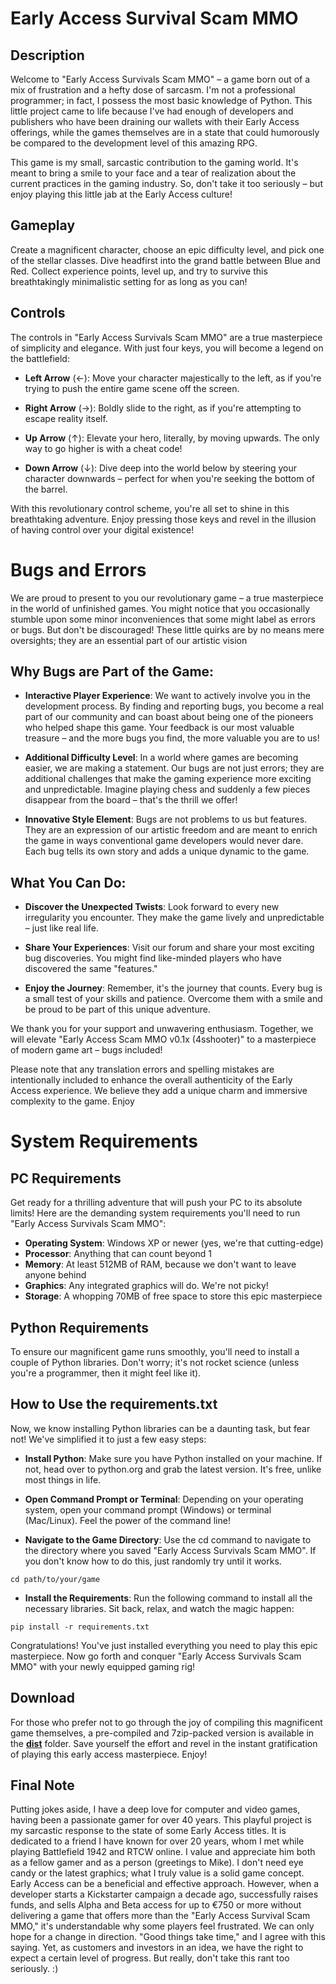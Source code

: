 # Early Access Survival Scam MMO

## Description
Welcome to "Early Access Survivals Scam MMO" – a game born out of a mix of frustration and a hefty dose of sarcasm. I'm not a professional programmer; in fact, I possess the most basic knowledge of Python. This little project came to life because I've had enough of developers and publishers who have been draining our wallets with their Early Access offerings, while the games themselves are in a state that could humorously be compared to the development level of this amazing RPG.

This game is my small, sarcastic contribution to the gaming world. It's meant to bring a smile to your face and a tear of realization about the current practices in the gaming industry. So, don't take it too seriously – but enjoy playing this little jab at the Early Access culture!

## Gameplay
Create a magnificent character, choose an epic difficulty level, and pick one of the stellar classes. Dive headfirst into the grand battle between Blue and Red. Collect experience points, level up, and try to survive this breathtakingly minimalistic setting for as long as you can!

## Controls
The controls in "Early Access Survivals Scam MMO" are a true masterpiece of simplicity and elegance. With just four keys, you will become a legend on the battlefield:

- **Left Arrow** (←):
Move your character majestically to the left, as if you're trying to push the entire game scene off the screen.

- **Right Arrow** (→):
Boldly slide to the right, as if you're attempting to escape reality itself.

- **Up Arrow** (↑):
Elevate your hero, literally, by moving upwards. The only way to go higher is with a cheat code!

- **Down Arrow** (↓):
Dive deep into the world below by steering your character downwards – perfect for when you're seeking the bottom of the barrel.

With this revolutionary control scheme, you're all set to shine in this breathtaking adventure. Enjoy pressing those keys and revel in the illusion of having control over your digital existence!


# Bugs and Errors
We are proud to present to you our revolutionary game – a true masterpiece in the world of unfinished games. You might notice that you occasionally stumble upon some minor inconveniences that some might label as errors or bugs. But don't be discouraged! These little quirks are by no means mere oversights; they are an essential part of our artistic vision

## **Why Bugs are Part of the Game**:

- **Interactive Player Experience**: We want to actively involve you in the development process. By finding and reporting bugs, you become a real part of our community and can boast about being one of the pioneers who helped shape this game. Your feedback is our most valuable treasure – and the more bugs you find, the more valuable you are to us!

- **Additional Difficulty Level**: In a world where games are becoming easier, we are making a statement. Our bugs are not just errors; they are additional challenges that make the gaming experience more exciting and unpredictable. Imagine playing chess and suddenly a few pieces disappear from the board – that's the thrill we offer!

- **Innovative Style Element**: Bugs are not problems to us but features. They are an expression of our artistic freedom and are meant to enrich the game in ways conventional game developers would never dare. Each bug tells its own story and adds a unique dynamic to the game.

## **What You Can Do**:

- **Discover the Unexpected Twists**: Look forward to every new irregularity you encounter. They make the game lively and unpredictable – just like real life.

- **Share Your Experiences**: Visit our forum and share your most exciting bug discoveries. You might find like-minded players who have discovered the same "features."

- **Enjoy the Journey**: Remember, it's the journey that counts. Every bug is a small test of your skills and patience. Overcome them with a smile and be proud to be part of this unique adventure.

We thank you for your support and unwavering enthusiasm. Together, we will elevate "Early Access Scam MMO v0.1x (4sshooter)" to a masterpiece of modern game art – bugs included!

Please note that any translation errors and spelling mistakes are intentionally included to enhance the overall authenticity of the Early Access experience. We believe they add a unique charm and immersive complexity to the game. Enjoy

# System Requirements

## PC Requirements
Get ready for a thrilling adventure that will push your PC to its absolute limits! Here are the demanding system requirements you'll need to run "Early Access Survivals Scam MMO":

- **Operating System**: Windows XP or newer (yes, we're that cutting-edge)
- **Processor**: Anything that can count beyond 1
- **Memory**: At least 512MB of RAM, because we don't want to leave anyone behind
- **Graphics**: Any integrated graphics will do. We're not picky!
- **Storage**: A whopping 70MB of free space to store this epic masterpiece

## Python Requirements
To ensure our magnificent game runs smoothly, you'll need to install a couple of Python libraries. Don't worry; it's not rocket science (unless you're a programmer, then it might feel like it).

## How to Use the requirements.txt
Now, we know installing Python libraries can be a daunting task, but fear not! We've simplified it to just a few easy steps:

- **Install Python**: Make sure you have Python installed on your machine. If not, head over to python.org and grab the latest version. It's free, unlike most things in life.

- **Open Command Prompt or Terminal**: Depending on your operating system, open your command prompt (Windows) or terminal (Mac/Linux). Feel the power of the command line!

- **Navigate to the Game Directory**: Use the cd command to navigate to the directory where you saved "Early Access Survivals Scam MMO". If you don't know how to do this, just randomly try until it works.

```
cd path/to/your/game
```

- **Install the Requirements**: Run the following command to install all the necessary libraries. Sit back, relax, and watch the magic happen:

```
pip install -r requirements.txt
```

Congratulations! You've just installed everything you need to play this epic masterpiece. Now go forth and conquer "Early Access Survivals Scam MMO" with your newly equipped gaming rig!

## Download
For those who prefer not to go through the joy of compiling this magnificent game themselves, a pre-compiled and 7zip-packed version is available in the **[dist](https://github.com/ot2i7ba/EASurvival/tree/main/dist)** folder. Save yourself the effort and revel in the instant gratification of playing this early access masterpiece. Enjoy!

## Final Note
Putting jokes aside, I have a deep love for computer and video games, having been a passionate gamer for over 40 years. This playful project is my sarcastic response to the state of some Early Access titles. It is dedicated to a friend I have known for over 20 years, whom I met while playing Battlefield 1942 and RTCW online. I value and appreciate him both as a fellow gamer and as a person (greetings to Mike). I don't need eye candy or the latest graphics; what I truly value is a solid game concept. Early Access can be a beneficial and effective approach. However, when a developer starts a Kickstarter campaign a decade ago, successfully raises funds, and sells Alpha and Beta access for up to €750 or more without delivering a game that offers more than the "Early Access Survival Scam MMO," it's understandable why some players feel frustrated. We can only hope for a change in direction. "Good things take time," and I agree with this saying. Yet, as customers and investors in an idea, we have the right to expect a certain level of progress. But really, don't take this rant too seriously. :)

